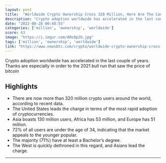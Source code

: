 ```yaml
---
layout: post
title:  "Worldwide Crypto Ownership Cross 320 Million, Here Are The Countries Leading The Charge"
description: "Crypto adoption worldwide has accelerated in the last couple of years. Thanks are especially in order to the 2021 bull run that saw the price of bitcoin"
date: "2022-08-28 00:48:55"
categories: ['million', 'ownership', 'worldwide']
score: 63
image: "https://i.imgur.com/ARcDp2b.jpg"
tags: ['million', 'ownership', 'worldwide']
link: "https://www.newsbtc.com/crypto/worldwide-crypto-ownership-cross-320-million-here-are-the-countries-leading-the-charge/"
---
```


Crypto adoption worldwide has accelerated in the last couple of years. Thanks are especially in order to the 2021 bull run that saw the price of bitcoin

## Highlights

- There are now more than 320 million crypto users around the world, according to recent data.
- The United States leads the charge in terms of the most rapid adoption of cryptocurrencies.
- Asia boasts 130 million users, Africa has 53 million, and Europe has 51 million.
- 72% of all users are under the age of 34, indicating that the market appeals to the younger popular.
- The majority (71%) have at least a Bachelor’s degree.
- The West is quickly dethroned in this regard, and Asians lead the charge.

---
